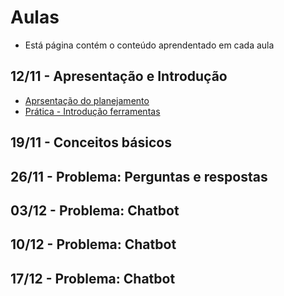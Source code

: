 # Aulas 
* Está página contém o conteúdo aprendentado em cada aula 

## 12/11 - Apresentação e Introdução
* [Aprsentação do planejamento](https://youtu.be/8pmNft4VmYg)
* [Prática - Introdução ferramentas](https://youtu.be/Wtq1plY4ZWs)

## 19/11 - Conceitos básicos
## 26/11 - Problema: Perguntas e respostas
## 03/12 - Problema: Chatbot
## 10/12 - Problema: Chatbot
## 17/12 - Problema: Chatbot
